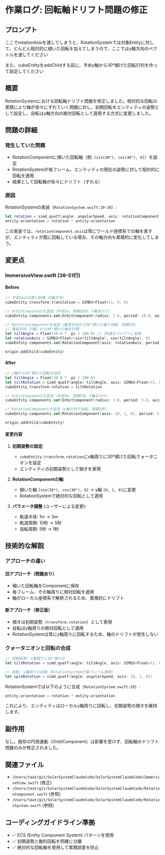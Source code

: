 # 作業ログ: 回転軸ドリフト問題の修正

## プロンプト
ここでrotationAxisを渡してしまうと、RotationSystemでは対象Entityに対して、どんどん相対的に傾いた回転を加えてしまうので、ここではy軸方向のベクトルを渡してください

また、cubeEntityをaddChildする前に、予めy軸から30°傾けた回転行列を作って設定してください

## 概要
RotationSystemにおける回転軸ドリフト問題を修正しました。相対的な回転の累積により軸が徐々にずれていく問題に対し、初期回転をエンティティの姿勢として設定し、自転はy軸方向の絶対回転として適用する方式に変更しました。

## 問題の詳細
### 発生していた問題
- RotationComponentに傾いた回転軸（例: `[sin(30°), cos(30°), 0]`）を設定
- RotationSystemが毎フレーム、エンティティの現在の姿勢に対して相対的に回転を適用
- 結果として回転軸が徐々にドリフト（ずれる）

### 原因
RotationSystemの実装（`RotationSystem.swift:19-20`）:
```swift
let rotation = simd_quatf(angle: angularSpeed, axis: rotationComponent.axis)
entity.orientation = rotation * entity.orientation
```
この実装では、`rotationComponent.axis`は常にワールド座標系での軸を表すが、エンティティが既に回転している場合、その軸方向も累積的に変化してしまう。

## 変更点

### ImmersiveView.swift (39-51行)

#### Before
```swift
// 半径1mの位置に配置（X軸方向）
cubeEntity.transform.translation = SIMD3<Float>(1, 0, 0)

// OrbitComponentを追加（半径1m、周期10秒、Y軸まわり）
cubeEntity.components.set(OrbitComponent(radius: 1.0, period: 10.0, axis: [0, 1, 0]))

// RotationComponentを追加（垂直方向から30°傾けた軸で自転、周期5秒）
// 垂直方向（Y軸）から30°傾けた軸を計算
let tiltAngle = Float(30.0 * .pi / 180.0) // 30度をラジアンに変換
let rotationAxis = SIMD3<Float>(sin(tiltAngle), cos(tiltAngle), 0)
cubeEntity.components.set(RotationComponent(axis: rotationAxis, period: 5.0))

origin.addChild(cubeEntity)
```

#### After
```swift
// y軸から30°傾けた回転を設定
let tiltAngle = Float(30.0 * .pi / 180.0)
let tiltRotation = simd_quatf(angle: tiltAngle, axis: SIMD3<Float>(1, 0, 0))
cubeEntity.transform.rotation = tiltRotation

// OrbitComponentを追加（半径3m、周期5秒、Y軸まわり）
cubeEntity.components.set(OrbitComponent(radius: 3.0, period: 5.0, axis: [0, 1, 0]))

// RotationComponentを追加（y軸方向で自転、周期1秒）
cubeEntity.components.set(RotationComponent(axis: [0, 1, 0], period: 1.0))

origin.addChild(cubeEntity)
```

#### 変更内容
1. **初期姿勢の設定**:
   - `cubeEntity.transform.rotation`にx軸周りに30°傾けた回転クォータニオンを設定
   - エンティティの初期姿勢として傾きを表現

2. **RotationComponentの軸**:
   - 傾いた軸 `[sin(30°), cos(30°), 0]` → y軸 `[0, 1, 0]`に変更
   - RotationSystemで絶対的な回転として適用

3. **パラメータ調整** (ユーザーによる変更):
   - 軌道半径: 1m → 3m
   - 軌道周期: 10秒 → 5秒
   - 自転周期: 5秒 → 1秒

## 技術的な解説

### アプローチの違い

#### 旧アプローチ（問題あり）
- 傾いた回転軸をComponentに保存
- 毎フレーム、その軸周りに相対回転を適用
- 軸がローカル座標系で解釈されるため、累積的にドリフト

#### 新アプローチ（修正版）
- 傾きは初期姿勢（`transform.rotation`）として表現
- 自転はy軸周りの絶対回転として適用
- RotationSystemは常にy軸周りに回転するため、軸のドリフトが発生しない

### クォータニオンと回転の合成
```swift
// 初期姿勢: x軸周りに30°傾ける
let tiltRotation = simd_quatf(angle: tiltAngle, axis: SIMD3<Float>(1, 0, 0))

// 自転: y軸周りの回転（RotationSystemが毎フレーム適用）
let spinRotation = simd_quatf(angle: angularSpeed, axis: [0, 1, 0])
```

RotationSystemでは以下のように合成（`RotationSystem.swift:20`）:
```swift
entity.orientation = rotation * entity.orientation
```

これにより、エンティティはローカルy軸周りに回転し、初期姿勢の傾きを維持します。

## 副作用
なし。既存の円周運動（OrbitComponent）は影響を受けず、回転軸のドリフト問題のみが修正されました。

## 関連ファイル
- `/Users/taat/git/SolarSystemClaudeCode/SolarSystemClaudeCode/ImmersiveView.swift` (修正)
- `/Users/taat/git/SolarSystemClaudeCode/SolarSystemClaudeCode/RotationComponent.swift` (参照)
- `/Users/taat/git/SolarSystemClaudeCode/SolarSystemClaudeCode/RotationSystem.swift` (参照)

## コーディングガイドライン準拠
- ✅ ECS (Entity Component System) パターンを使用
- ✅ 初期姿勢と動的回転を明確に分離
- ✅ 絶対的な回転軸を使用して累積誤差を防止
